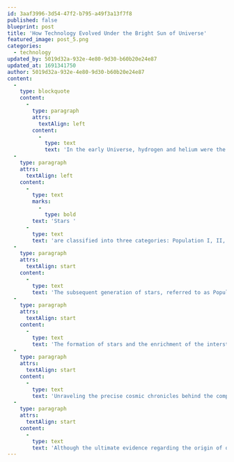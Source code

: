 ```yaml
---
id: 3aaf3996-3d54-47f2-b795-a49f3a13f7f8
published: false
blueprint: post
title: 'How Technology Evolved Under the Bright Sun of Universe'
featured_image: post_5.png
categories:
  - technology
updated_by: 5019d32a-932e-4e80-9d30-b60b20e24e87
updated_at: 1691341750
author: 5019d32a-932e-4e80-9d30-b60b20e24e87
content:
  -
    type: blockquote
    content:
      -
        type: paragraph
        attrs:
          textAlign: left
        content:
          -
            type: text
            text: 'In the early Universe, hydrogen and helium were the dominant elements. The first stars formed from these components and underwent nuclear reactions, leading to the formation of heavier elements. These massive Population III stars quickly exhausted their fuel and culminated in explosive supernova events, which contributed heavy elements to the interstellar medium, enriching it significantly.'
  -
    type: paragraph
    attrs:
      textAlign: left
    content:
      -
        type: text
        marks:
          -
            type: bold
        text: 'Stars '
      -
        type: text
        text: 'are classified into three categories: Population I, II, and III. Our Sun belongs to the Population I group, characterized by a substantial presence of heavy elements in its composition. Population II stars, on the other hand, possess fewer heavy elements and maintain a more pristine nature. Meanwhile, Population III stars exist only as theoretical entities and lack any metal content.'
  -
    type: paragraph
    attrs:
      textAlign: start
    content:
      -
        type: text
        text: 'The subsequent generation of stars, referred to as Population II stars, emerged from this enriched material. Despite this enrichment, they still retained relatively lower quantities of heavy elements. Even today, some of these metal-poor stars can be observed within our own galaxy, the Milky Way.'
  -
    type: paragraph
    attrs:
      textAlign: start
    content:
      -
        type: text
        text: 'The formation of stars and the enrichment of the interstellar medium rely on multiple factors, including the rate of star formation, history of mergers, and the sizes of star-forming regions. In galaxies of considerable proportions like ours, the atoms and molecules involved in star formation likely have been part of prior stellar generations.'
  -
    type: paragraph
    attrs:
      textAlign: start
    content:
      -
        type: text
        text: 'Unraveling the precise cosmic chronicles behind the composition of our Sun poses significant challenges. Nonetheless, astronomers can glean valuable insights into the genesis of our galaxy and the origins of our Sun by scrutinizing the star-formation histories of external galaxies.'
  -
    type: paragraph
    attrs:
      textAlign: start
    content:
      -
        type: text
        text: 'Although the ultimate evidence regarding the origin of our Sun may elude us in the annals of time, ongoing research endeavors and advancements in telescopic technology promise to furnish a more comprehensive understanding of star formation and the evolution of the Universe. In turn, this knowledge will illuminate the intricate path that led to the birth of our Sun.'
---
```

